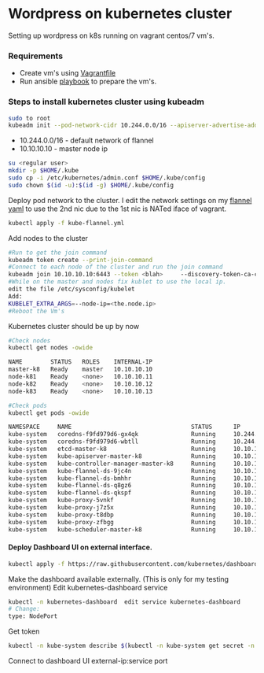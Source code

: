 # Wordpress on kubernetes cluster 

Setting up wordpress on k8s  running on vagrant centos/7 vm's. 
### Requirements
 - Create vm's using [Vagrantfile]
 - Run ansible [playbook] to prepare the vm's.

### Steps to install kubernetes cluster using kubeadm
```sh
sudo to root
kubeadm init --pod-network-cidr 10.244.0.0/16 --apiserver-advertise-address 10.10.10.10
```
 - 10.244.0.0/16 - default network of flannel 
 - 10.10.10.10 - master node ip

```sh
su <regular user>
mkdir -p $HOME/.kube
sudo cp -i /etc/kubernetes/admin.conf $HOME/.kube/config
sudo chown $(id -u):$(id -g) $HOME/.kube/config
```
 Deploy pod network to the cluster. I edit the network settings on my [flannel yaml]  to use the 2nd nic due to the 1st nic is NATed iface of vagrant. 
 ```sh
 kubectl apply -f kube-flannel.yml 
 ```
 
 Add nodes to the cluster
 ```sh
 #Run to get the join command
 kubeadm token create --print-join-command 
 #Connect to each node of the cluster and run the join command
 kubeadm join 10.10.10.10:6443 --token <blah>     --discovery-token-ca-cert-hash <blah>
 #While on the master and nodes fix kublet to use the local ip.
 edit the file /etc/sysconfig/kubelet
 Add:
 KUBELET_EXTRA_ARGS=--node-ip=<the.node.ip> 
 #Reboot the Vm's
 ```
 Kubernetes cluster should be up by now
 ```sh
 #Check nodes
 kubectl get nodes -owide
 
 NAME        STATUS   ROLES    INTERNAL-IP   
master-k8   Ready    master   10.10.10.10   
node-k81    Ready    <none>   10.10.10.11   
node-k82    Ready    <none>   10.10.10.12   
node-k83    Ready    <none>   10.10.10.13  

#Check pods
kubectl get pods -owide

NAMESPACE     NAME                                  STATUS      IP            NODE        
kube-system   coredns-f9fd979d6-gx4qk               Running     10.244.0.5    master-k8   
kube-system   coredns-f9fd979d6-wbtll               Running     10.244.0.4    master-k8   
kube-system   etcd-master-k8                        Running     10.10.10.10   master-k8   
kube-system   kube-apiserver-master-k8              Running     10.10.10.10   master-k8   
kube-system   kube-controller-manager-master-k8     Running     10.10.10.10   master-k8   
kube-system   kube-flannel-ds-9jc4n                 Running     10.10.10.13   node-k83    
kube-system   kube-flannel-ds-bmhhr                 Running     10.10.10.10   master-k8   
kube-system   kube-flannel-ds-q8gz6                 Running     10.10.10.12   node-k82    
kube-system   kube-flannel-ds-qkspf                 Running     10.10.10.11   node-k81    
kube-system   kube-proxy-5vnkf                      Running     10.10.10.12   node-k82    
kube-system   kube-proxy-j7z5x                      Running     10.10.10.13   node-k83    
kube-system   kube-proxy-t8dbp                      Running     10.10.10.10   master-k8   
kube-system   kube-proxy-zfbgg                      Running     10.10.10.11   node-k81    
kube-system   kube-scheduler-master-k8              Running     10.10.10.10   master-k8 
```

#### Deploy Dashboard UI on external interface.
```sh
kubectl apply -f https://raw.githubusercontent.com/kubernetes/dashboard/v2.0.0/aio/deploy/recommended.yaml
```
Make the dashboard available externally. (This is only for my testing environment)
Edit kubernetes-dashboard service
```sh
kubectl -n kubernetes-dashboard  edit service kubernetes-dashboard
# Change:
type: NodePort   
```
Get token
```sh
kubectl -n kube-system describe $(kubectl -n kube-system get secret -n kube-system -o name | grep namespace) | grep token:
```
Connect to dashboard UI
external-ip:service port

[Vagrantfile]: <https://github.com/tixsalvador/vagrant_docker/blob/master/Vagrantfile.k8>
[playbook]: <https://github.com/tixsalvador/ansible_vagrant>
[flannel yaml]: <https://github.com/tixsalvador/ansible_vagrant/blob/master/files/kube-flannel.yml>
